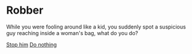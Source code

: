 # Robber
While you were fooling around like a kid, you suddenly spot a suspicious guy reaching inside a woman's bag, what do you do?

[Stop him](caught.md)
[Do nothing](badkid.md)
